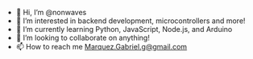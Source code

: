 - 👋 Hi, I’m @nonwaves
- 👀 I’m interested in backend development, microcontrollers and more!
- 🌱 I’m currently learning Python, JavaScript, Node.js, and Arduino
- 💞️ I’m looking to collaborate on anything!
- 📫 How to reach me Marquez.Gabriel.g@gmail.com

<!---
nonwaves/nonwaves is a ✨ special ✨ repository because its `README.md` (this file) appears on your GitHub profile.
You can click the Preview link to take a look at your changes.
--->
